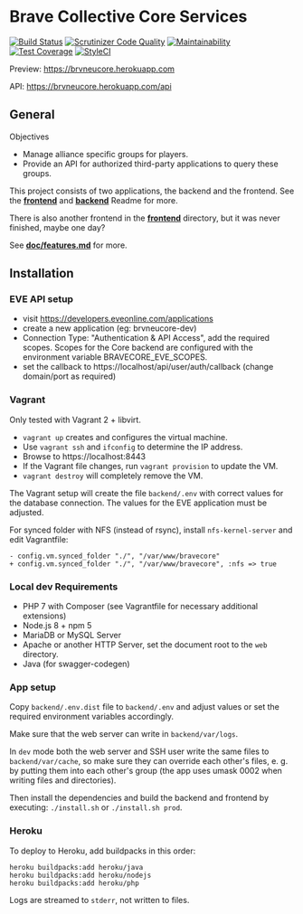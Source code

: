 # Brave Collective Core Services

[![Build Status](https://api.travis-ci.org/tkhamez/brvneucore.svg?branch=master)](https://travis-ci.org/tkhamez/brvneucore)
[![Scrutinizer Code Quality](https://scrutinizer-ci.com/g/tkhamez/brvneucore/badges/quality-score.png?b=master)](https://scrutinizer-ci.com/g/tkhamez/brvneucore/?branch=master)
[![Maintainability](https://api.codeclimate.com/v1/badges/90884db4cd12869fdcfe/maintainability)](https://codeclimate.com/github/tkhamez/brvneucore/maintainability)
[![Test Coverage](https://api.codeclimate.com/v1/badges/90884db4cd12869fdcfe/test_coverage)](https://codeclimate.com/github/tkhamez/brvneucore/test_coverage)
[![StyleCI](https://styleci.io/repos/115431007/shield?branch=master)](https://styleci.io/repos/115431007)

Preview: https://brvneucore.herokuapp.com

API: https://brvneucore.herokuapp.com/api

## General

Objectives
- Manage alliance specific groups for players.
- Provide an API for authorized third-party applications to query these groups.

This project consists of two applications, the backend and the frontend.
See the [**frontend**](frontend2/README.md) and [**backend**](backend/README.md) Readme for more.

There is also another frontend in the [**frontend**](frontend) directory,
but it was never finished, maybe one day?

See [**doc/features.md**](doc/features.md) for more.

## Installation

### EVE API setup

- visit https://developers.eveonline.com/applications
- create a new application (eg: brvneucore-dev)
- Connection Type: "Authentication & API Access", add the required scopes. Scopes for the Core backend
are configured with the environment variable BRAVECORE_EVE_SCOPES.
- set the callback to https://localhost/api/user/auth/callback (change domain/port as required)

### Vagrant

Only tested with Vagrant 2 + libvirt.

- `vagrant up` creates and configures the virtual machine.
- Use `vagrant ssh` and `ifconfig` to determine the IP address.
- Browse to https://localhost:8443
- If the Vagrant file changes, run `vagrant provision` to update the VM.
- `vagrant destroy` will completely remove the VM.

The Vagrant setup will create the file `backend/.env` with correct values for the database connection.
The values for the EVE application must be adjusted.

For synced folder with NFS (instead of rsync), install `nfs-kernel-server` and edit Vagrantfile:
```
- config.vm.synced_folder "./", "/var/www/bravecore"
+ config.vm.synced_folder "./", "/var/www/bravecore", :nfs => true
```

### Local dev Requirements

- PHP 7 with Composer (see Vagrantfile for necessary additional extensions)
- Node.js 8 + npm 5
- MariaDB or MySQL Server
- Apache or another HTTP Server, set the document root to the `web` directory.
- Java (for swagger-codegen)

### App setup

Copy `backend/.env.dist` file to `backend/.env` and adjust values or
set the required environment variables accordingly.

Make sure that the web server can write in `backend/var/logs`.

In `dev` mode both the web server and SSH user write the same files to `backend/var/cache`,
so make sure they can override each other's files, e. g. by putting them into each other's group
(the app uses umask 0002 when writing files and directories).

Then install the dependencies and build the backend and frontend by executing:
`./install.sh` or `./install.sh prod`.

### Heroku

To deploy to Heroku, add buildpacks in this order:
```
heroku buildpacks:add heroku/java
heroku buildpacks:add heroku/nodejs
heroku buildpacks:add heroku/php
```

Logs are streamed to `stderr`, not written to files.
